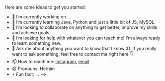 Here are some ideas to get you started:

- 🔭 I’m currently working on ...
- 🌱 I’m currently learning Java, Python and just a little bit of JS, MySQL.
- 👯 I’m looking to collaborate on anything to get better, improve my skills and achieve goals.
- 🤔 I’m looking for help with whatever you can teach me! I'm always ready to learn something new.
- 💬 Ask me about anything you want to know that I know :D. If you really want to ask something, feel free to contact me right here 👇 
- 📫 How to reach me: [instagram](https://www.instagram.com/mamishov.u), [email](mamishovulukbek@gmail.com)
- 😄 Pronouns: He/him
- ⚡ Fun fact: ...
-->
